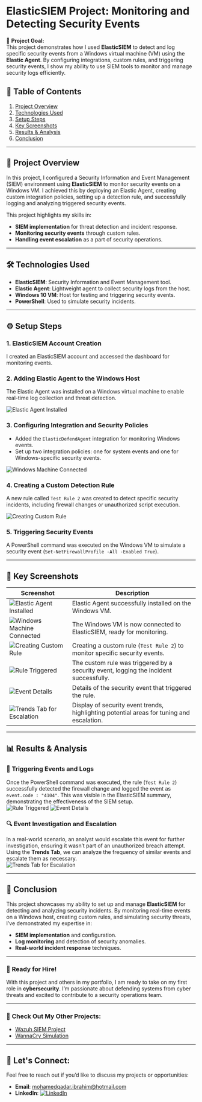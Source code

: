 # ElasticSIEM Project: Monitoring and Detecting Security Events

🚀 **Project Goal:**  
This project demonstrates how I used **ElasticSIEM** to detect and log specific security events from a Windows virtual machine (VM) using the **Elastic Agent**. By configuring integrations, custom rules, and triggering security events, I show my ability to use SIEM tools to monitor and manage security logs efficiently.

## 📑 **Table of Contents**
1. [Project Overview](#project-overview)
2. [Technologies Used](#technologies-used)
3. [Setup Steps](#setup-steps)
4. [Key Screenshots](#key-screenshots)
5. [Results & Analysis](#results-and-analysis)
6. [Conclusion](#conclusion)

---

## 🎯 **Project Overview**
In this project, I configured a Security Information and Event Management (SIEM) environment using **ElasticSIEM** to monitor security events on a Windows VM. I achieved this by deploying an Elastic Agent, creating custom integration policies, setting up a detection rule, and successfully logging and analyzing triggered security events.

This project highlights my skills in:
- **SIEM implementation** for threat detection and incident response.
- **Monitoring security events** through custom rules.
- **Handling event escalation** as a part of security operations.

---

## 🛠 **Technologies Used**
- **ElasticSIEM**: Security Information and Event Management tool.
- **Elastic Agent**: Lightweight agent to collect security logs from the host.
- **Windows 10 VM**: Host for testing and triggering security events.
- **PowerShell**: Used to simulate security incidents.

---

## ⚙️ **Setup Steps**

### 1. **ElasticSIEM Account Creation**
I created an ElasticSIEM account and accessed the dashboard for monitoring events.

### 2. **Adding Elastic Agent to the Windows Host**
The Elastic Agent was installed on a Windows virtual machine to enable real-time log collection and threat detection.  

![Elastic Agent Installed](screenshots/Step%202.PNG)

### 3. **Configuring Integration and Security Policies**
- Added the `ElasticDefendAgent` integration for monitoring Windows events.
- Set up two integration policies: one for system events and one for Windows-specific security events.

![Windows Machine Connected](screenshots/Step%203.PNG)

### 4. **Creating a Custom Detection Rule**
A new rule called `Test Rule 2` was created to detect specific security incidents, including firewall changes or unauthorized script execution.  

![Creating Custom Rule](screenshots/Step%204.PNG)

### 5. **Triggering Security Events**
A PowerShell command was executed on the Windows VM to simulate a security event (`Set-NetFirewallProfile -All -Enabled True`).

---

## 📸 **Key Screenshots**

| Screenshot | Description |
|------------|--------------|
| ![Elastic Agent Installed](screenshots/Step%202.PNG) | Elastic Agent successfully installed on the Windows VM. |
| ![Windows Machine Connected](screenshots/Step%203.PNG) | The Windows VM is now connected to ElasticSIEM, ready for monitoring. |
| ![Creating Custom Rule](screenshots/Step%204.PNG) | Creating a custom rule (`Test Rule 2`) to monitor specific security events. |
| ![Rule Triggered](screenshots/Step%205.PNG) | The custom rule was triggered by a security event, logging the incident successfully. |
| ![Event Details](screenshots/Step%206.PNG) | Details of the security event that triggered the rule. |
| ![Trends Tab for Escalation](screenshots/Step%207.PNG) | Display of security event trends, highlighting potential areas for tuning and escalation. |

---

## 📊 **Results & Analysis**

### 🚨 **Triggering Events and Logs**
Once the PowerShell command was executed, the rule (`Test Rule 2`) successfully detected the firewall change and logged the event as `event.code : "4104"`. This was visible in the ElasticSIEM summary, demonstrating the effectiveness of the SIEM setup.  
![Rule Triggered](screenshots/Step%205.PNG)
![Event Details](screenshots/Step%206.PNG)

### 🔍 **Event Investigation and Escalation**
In a real-world scenario, an analyst would escalate this event for further investigation, ensuring it wasn’t part of an unauthorized breach attempt. Using the **Trends Tab**, we can analyze the frequency of similar events and escalate them as necessary.  
![Trends Tab for Escalation](screenshots/Step%207.PNG)

---

## 🎉 **Conclusion**
This project showcases my ability to set up and manage **ElasticSIEM** for detecting and analyzing security incidents. By monitoring real-time events on a Windows host, creating custom rules, and simulating security threats, I’ve demonstrated my expertise in:
- **SIEM implementation** and configuration.
- **Log monitoring** and detection of security anomalies.
- **Real-world incident response** techniques.

---

### 💼 **Ready for Hire!**
With this project and others in my portfolio, I am ready to take on my first role in **cybersecurity**. I’m passionate about defending systems from cyber threats and excited to contribute to a security operations team.

---

### 👀 **Check Out My Other Projects:**
- [Wazuh SIEM Project](link)
- [WannaCry Simulation](link)

---

## 🚀 **Let's Connect:**
Feel free to reach out if you’d like to discuss my projects or opportunities:
- **Email**: mohamedqadar.ibrahim@hotmail.com
- **LinkedIn**: [![LinkedIn](https://img.shields.io/badge/LinkedIn-0077B5?style=flat&logo=linkedin&logoColor=white)](https://www.linkedin.com/in/mohamedqadar)

